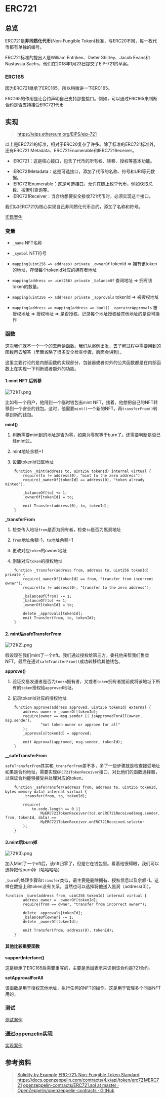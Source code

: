 # ERC721

## 总览

ERC721是**非同质化代币**(Non-Fungible Token)标准，与ERC20不同，每一枚代币都有单独的编号。

ERC721标准的提出人是William Entriken、Dieter Shirley、Jacob Evans和Nastassia Sachs，他们在2018年1月23日提交了EIP-721的草案。

### ERC165

因为ERC721继承了ERC165，所以稍微讲一下ERC165。

ERC165的作用是让合约声明自己支持那些接口。例如，可以通过ERC165来判断合约是否支持接受ERC721代币

## 实现

> https://eips.ethereum.org/EIPS/eip-721

以上是ERC721的标准，相对于ERC20复杂了许多。除了标准的ERC721标准外，还有ERC721 Metadata、ERC721Enumerable和IERC721Receiver。

* IERC721：这是核心接口，包含了代币的所有权、转移、授权等基本功能。
- IERC721Metadata：这是可选接口，添加了代币的名称、符号和URI等元数据。
- IERC721Enumerable：这是可选接口，允许在链上枚举代币，例如获取总数、按索引查询等。
- IERC721Receiver：当合约想要安全接收721代币时，必须实现这个接口。

我们以IERC721为核心实现自己非同质化代币合约，添加了名称和符号。

[实现案例](../ERC721/MyERC721.sol)

### 变量

* `_name` NFT名称

* `_symbol` NFT符号

* `mapping(uint256 => address) private _ownerOf` tokenId => 拥有该token的地址，存储每个tokenid对应的拥有者地址

* `mapping(address => uint256) private _balanceOf`  查询地址 => 拥有该token的数量。

* `mapping(uint256 => address) private _approvals` tokenId => 被授权地址

* `mapping(address => mapping(address => bool)) _operatorApprovals` 被授权地址 => 授权地址 => 是否授权。记录每个地址授权给其他地址的是否可操作

### 函数

这次我们就不一个一个的去解读函数。我们从案例出发，去了解过程中需要用到的函数再去解答（里面省略了很多安全检查步骤，后面会讲到）。

这里主要讨论的是内部函数的实现部分，包装器或者对外的公共函数都是在内部函数上在实现一下判断或者额外的功能。

#### 1.mint NFT 后转移

![721(1).png](D:\GitHub\solidity_simple_application\res\ERC721\721(1).png)

比如有一个用户，他用到一个临时钱包去mint NFT，接着，他想把自己的NFT转移到一个安全的钱包。这时，他需要`mint()`一个新的NFT，再`transferFrom()`转移到新的钱包。



**mint()**

1. 判断需要mint到的地址是否为零，如果为零就等于burn了。还需要判断是否已经mint过。

2. mint地址余额+1

3. 设置tokenId归属地址

```solidity
    function _mint(address to, uint256 tokenId) internal virtual {
        require(to != address(0), "mint to the zero address");
        require(_ownerOf[tokenId] == address(0), "token already minted");

        _balanceOf[to] += 1;
        _ownerOf[tokenId] = to;
        
        emit Transfer(address(0), to, tokenId);
    }
```

**_transferFrom**

1. 检查传入地址`from`是否为拥有者，检查`to`是否为黑洞地址

2. `from`地址余额-1，`to`地址余额+1

3. 更改对应`token`的owner地址

4. 删除对应`token`的授权地址

```solidity
    function _transfer(address from, address to, uint256 tokenId) private {
        require(_ownerOf[tokenId] == from, "transfer from incorrent owner");
        require(to != address(0), "transfer to the zero address");

        _balanceOf[from] -= 1;
        _balanceOf[to] += 1;
        _ownerOf[tokenId] = to;

        delete _approvals[tokenId];
        emit Transfer(from, to, tokenId);
    }
```

#### 2. mint后safeTransferFrom

![721(2).png](D:\GitHub\solidity_simple_application\res\ERC721\721(2).png)

假设现在我们mint了一个nft。我们通过授权给第三方，委托他来帮我们售卖NFT，最后在通过`safeTransferFrom()`成功转移给其他钱包。

**approve()**

1. 验证交易发送者是否为`toekn`拥有者，又或者`token`拥有者提前就将该地址下所有的`token`授权给`approved`地址。

2. 记录tokenId对应的授权地址

```solidity
    function approve(address approved, uint256 tokenId) external {
        address owner = _ownerOf[tokenId];
        require(owner == msg.sender || isApprovedForAll(owner, msg.sender), 
                "not token owner or approve for all"
        );
        _approvals[tokenId] = approved;  

        emit Approval(approved, msg.sender, tokenId);
    }
```

**__safeTransferFrom**

`safeTransferFrom`其实和`_transferFrom`差不多，多了一些步骤就是检查接受地址如果是合约地址，需要实现`ERC721TokenReceiver`接口，对比他们的函数选择器，以保证合约能够接受并处理对应的token。

```solidity
    function _safeTransfer(address from, address to, uint256 tokenId, bytes memory data) internal virtual {
        _transfer(from, to, tokenId);
        
        require(
            to.code.length == 0 ||
                MyERC721TokenReceiver(to).onERC721Received(msg.sender, from, tokenId, data) ==
                MyERC721TokenReceiver.onERC721Received.selector
        );
    }
```

#### 3.mint后burn掉

![721(3).png](D:\GitHub\solidity_simple_application\res\ERC721\721(3).png)

加入Mint了一个nft后，该nft归零了，但是它在钱包里。看着他很碍眼，我们可以选择把他burn掉（哈哈哈哈）

`_burn`的处理步骤和`transfer`类似，最主要是删除拥有、授权信息以及余额-1。这样在数据上和token没有关系。当然也可以选择将他送入黑洞（address(0)）。

```solidity
function _burn(address from, uint256 tokenId) internal virtual {
        address owner = _ownerOf[tokenId];
        require(from == owner, "transfer from incorrect owner");

        delete _approvals[tokenId];
        _balanceOf[owner] -= 1;
        delete _ownerOf[tokenId];

        emit Transfer(from, address(0), tokenId);
    }
```



#### 其他比较重要函数

**supportInterface()**

这是继承了ERC165后需要重写的，主要是添加表示来识别该合约是721合约。

**setApprovalForAll**

该函数是用于授权其他地址，执行任何的NFT的操作。这是用于管理多个同类NFT用的。



### 测试

[测试案例](../../test/ERC721/MyERC721.t.sol)

### 通过oppenzelin实现

[实现案例](../ERC721/ERC721_standard_implementation.sol)

## 参考资料

> [Solidity by Example](https://solidity-by-example.org/app/erc721/)
> [ERC-721: Non-Fungible Token Standard](https://eips.ethereum.org/EIPS/eip-721)
> https://docs.openzeppelin.com/contracts/4.x/api/token/erc721#ERC721
> [openzeppelin-contracts/ERC721.sol at master · OpenZeppelin/openzeppelin-contracts · GitHub](https://github.com/OpenZeppelin/openzeppelin-contracts/blob/master/contracts/token/ERC721/ERC721.sol)
